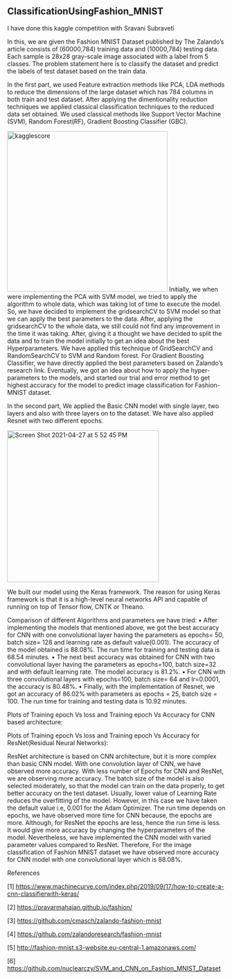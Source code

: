 ## ClassificationUsingFashion_MNIST
I have done this kaggle competition with Sravani Subraveti

In this, we are given the Fashion MNIST Dataset published by The Zalando’s article consists of (60000,784) training data and (10000,784) testing data. Each sample is 28x28 gray-scale image associated with a label from 5 classes. The problem statement here is to classify the dataset and predict the labels of test dataset based on the train data.

In the first part, we used Feature extraction methods like PCA, LDA methods to reduce the dimensions of the large dataset which has 784 columns in both train and test dataset. After applying the dimentionality reduction techniques we applied classical classification techniques to the reduced data set obtained. We used classical methods like Support Vector Machine (SVM), Random Forest(RF), Gradient Boosting Classifier (GBC).

<img width="370" alt="kagglescore" src="https://user-images.githubusercontent.com/55220359/116316248-a5d7ca80-a77f-11eb-8762-1b58b53de883.png">
Initially, we when were implementing the PCA with SVM model, we tried to apply the algorithm to whole data, which was taking lot of time to execute the model. So, we have decided to implement the gridsearchCV to SVM model so that we can apply the best parameters to the data.
After, applying the gridsearchCV to the whole data, we still could not find any improvement in the time it was taking. After, giving it a thought we have decided to split the data and to train the model initially to get an idea about the best Hyperparameters. We have applied this technique of GridSearchCV and RandomSearchCV to SVM and Random forest. For Gradient Boosting Classifier, we have directly applied the best parameters based on Zalando’s research link. Eventually, we got an idea about how to apply the hyper-parameters to the models, and started our trial and error method to get highest accuracy for the model to predict image classification for Fashion-MNIST dataset.

In the second part, We applied the Basic CNN model with single layer, two layers and also with three layers on to the dataset. We have also applied Resnet with two different epochs.

<img width="350" alt="Screen Shot 2021-04-27 at 5 52 45 PM" src="https://user-images.githubusercontent.com/55220359/116317706-b38e4f80-a781-11eb-9434-169637d62b6e.png">

We built our model using the Keras framework. The reason for using Keras framework is that it is a high-level neural networks API and capable of running on top of Tensor flow, CNTK or Theano.

Comparison of different Algorithms and parameters we have tried:
• After implementing the models that mentioned above, we got the best accuracy for CNN with one convolutional layer having the parameters as epochs= 50, batch size= 128 and learning rate as default value(0.001). The accuracy of the model obtained is
88.08%. The run time for training and testing data is 68.54 minutes.
• The next best accuracy was obtained for CNN with two convolutional layer having the parameters as epochs=100, batch size=32 and with default learning rate. The model accuracy is 81.2%.
• For CNN with three convolutional layers with epochs=100, batch size= 64 and lr=0.0001, the accuracy is 80.48%.
• Finally, with the implementation of Resnet, we got an accuracy of 86.02% with parameters as epochs = 25, batch size = 100. The run time for training and testing data is 10.92 minutes.

Plots of Training epoch Vs loss and Training epoch Vs Accuracy for CNN based architecture:


Plots of Training epoch Vs loss and Training epoch Vs Accuracy for ResNet(Residual Neural
Networks):


ResNet architecture is based on CNN architecture, but it is more complex than basic CNN model. With one convolution layer of CNN, we have observed more accuracy. With less number of Epochs for CNN and ResNet, we are observing more accuracy. The batch size of the model is also selected moderately, so that the model can train on the data properly, to get better accuracy on the test dataset. Usually, lower value of Learning Rate reduces the overfitting of the model. However, in this case we have taken the default value i.e, 0.001 for the Adam Optimizer. The run time depends on epochs, we have observed more time for CNN because, the epochs are more. Although, for ResNet the epochs are less, hence the run time is less. It would give more accuracy by changing the hyperparameters of the model. Nevertheless, we have implemented the CNN model with varied parameter values compared to ResNet. Therefore, For the image classification of Fashion MNIST dataset we have observed more accuracy for CNN model with one convolutional layer which is 88.08%.

References

[1] https://www.machinecurve.com/index.php/2019/09/17/how-to-create-a-cnn-classifierwith-keras/

[2] https://pravarmahajan.github.io/fashion/

[3] https://github.com/cmasch/zalando-fashion-mnist

[4] https://github.com/zalandoresearch/fashion-mnist

[5] http://fashion-mnist.s3-website.eu-central-1.amazonaws.com/

[6] https://github.com/nuclearczy/SVM_and_CNN_on_Fashion_MNIST_Dataset

